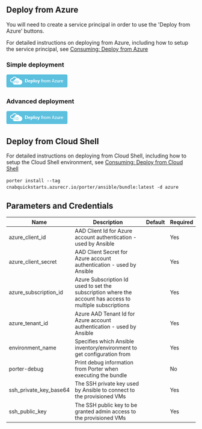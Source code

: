 ## Deploy from Azure


You will need to create a service principal in order to use the 'Deploy from Azure' buttons.


For detailed instructions on deploying from Azure, including how to setup the service principal, see [Consuming: Deploy from Azure](../../docs/consuming.md#deploy-from-azure)

### Simple deployment


<a href="https://portal.azure.com/#create/Microsoft.Template/uri/https%3A%2F%2Fraw.githubusercontent.com%2FAzure%2Fazure-cnab-quickstarts%2Fmaster%2Fporter%2Fansible%2Fazuredeploy-simple.json" target="_blank"><img src="https://raw.githubusercontent.com/endjin/CNAB.Quickstarts/master/images/Deploy-from-Azure.png"/></a>

### Advanced deployment


<a href="https://portal.azure.com/#create/Microsoft.Template/uri/https%3A%2F%2Fraw.githubusercontent.com%2FAzure%2Fazure-cnab-quickstarts%2Fmaster%2Fporter%2Fansible%2Fazuredeploy-advanced.json" target="_blank"><img src="https://raw.githubusercontent.com/endjin/CNAB.Quickstarts/master/images/Deploy-from-Azure.png"/></a>


## Deploy from Cloud Shell


For detailed instructions on deploying from Cloud Shell, including how to setup the Cloud Shell environment, see [Consuming: Deploy from Cloud Shell](../../docs/consuming.md#deploy-from-cloud-shell)


```porter install --tag cnabquickstarts.azurecr.io/porter/ansible/bundle:latest -d azure```


## Parameters and Credentials

 | Name | Description | Default | Required | 
 | --- | --- | --- | --- | 
 | azure_client_id | AAD Client Id for Azure account authentication - used by Ansible |  | Yes
azure_client_secret | AAD Client Secret for Azure account authentication - used by Ansible |  | Yes
azure_subscription_id | Azure Subscription Id used to set the subscription where the account has access to multiple subscriptions |  | Yes
azure_tenant_id | Azure AAD Tenant Id for Azure account authentication - used by Ansible |  | Yes
environment_name | Specifies which Ansible inventory/environment to get configuration from |  | Yes
porter-debug | Print debug information from Porter when executing the bundle |  | No
ssh_private_key_base64 | The SSH private key used by Ansible to connect to the provisioned VMs |  | Yes
ssh_public_key | The SSH public key to be granted admin access to the provisioned VMs |  | Yes | 
